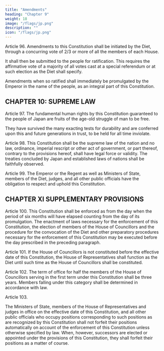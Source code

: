 ```yaml
---
title: "Amendments"
heading: "Chapter 9"
weight: 18
image: "/flags/jp.png"
description: ""
icon: "/flags/jp.png"
---
```



Article 96. Amendments to this Constitution shall be initiated by the Diet, through a concurring vote of 2/3 or more of all the members of each House. 

It shall then be submitted to the people for ratification. This requires the affirmative vote of a majority of all votes cast at a special referendum or at such election as the Diet shall specify. 

Amendments when so ratified shall immediately be promulgated by the Emperor in the name of the people, as an integral part of this Constitution. 


## CHAPTER 10: SUPREME LAW 

Article 97. The fundamental human rights by this Constitution guaranteed to the people of Japan are fruits of the age-old struggle of man to be free. 

They have survived the many exacting tests for durability and are conferred upon this and future generations in trust, to be held for all time inviolate. 


Article 98. This Constitution shall be the supreme law of the nation and no law, ordinance, imperial rescript or other act of government, or part thereof, contrary to the provisions hereof, shall have legal force or validity. The treaties concluded by Japan and established laws of nations shall be faithfully observed. 

Article 99. The Emperor or the Regent as well as Ministers of State, members of the Diet, judges, and all other public officials have the obligation to respect and uphold this Constitution. 


## CHAPTER XI SUPPLEMENTARY PROVISIONS 

Article 100. This Constitution shall be enforced as from the day when the period of six months will have elapsed counting from the day of its promulgation. The enactment of laws necessary for the enforcement of this Constitution, the election of members of the House of Councillors and the procedure for the convocation of the Diet and other preparatory procedures necessary for the enforcement of this Constitution may be executed before the day prescribed in the preceding paragraph. 

Article 101. If the House of Councillors is not constituted before the effective date of this Constitution, the House of Representatives shall function as the Diet until such time as the House of Councillors shall be constituted. 

Article 102. The term of office for half the members of the House of Councillors serving in the first term under this Constitution shall be three years. Members falling under this category shall be determined in accordance with law.

Article 103. 

The Ministers of State, members of the House of Representatives and judges in office on the effective date of this Constitution, and all other public officials who occupy positions corresponding to such positions as are recognized by this Constitution shall not forfeit their positions automatically on account of the enforcement of this Constitution unless otherwise specified by law. When, however, successors are elected or appointed under the provisions of this Constitution, they shall forfeit their positions as a matter of course.
